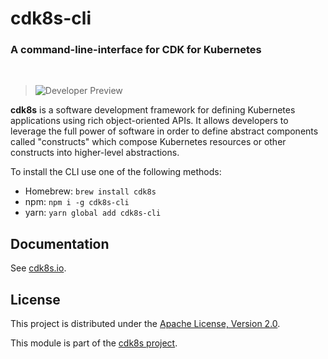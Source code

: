 # cdk8s-cli

### A command-line-interface for CDK for Kubernetes

<br>

> ![Developer Preview](https://img.shields.io/badge/developer--preview-informational.svg?style=for-the-badge)

**cdk8s** is a software development framework for defining Kubernetes
applications using rich object-oriented APIs. It allows developers to leverage
the full power of software in order to define abstract components called
"constructs" which compose Kubernetes resources or other constructs into
higher-level abstractions.

To install the CLI use one of the following methods:

* Homebrew: `brew install cdk8s`
* npm: `npm i -g cdk8s-cli`
* yarn: `yarn global add cdk8s-cli`

## Documentation

See [cdk8s.io](https://cdk8s.io).

## License

This project is distributed under the [Apache License, Version 2.0](./LICENSE).

This module is part of the [cdk8s project](https://github.com/awslabs/cdk8s).

